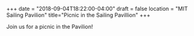 +++
date = "2018-09-04T18:22:00-04:00"
draft = false
location = "MIT Sailing Pavilion"
title="Picnic in the Sailing Pavillion"
+++

Join us for a picnic in the Pavilion!
